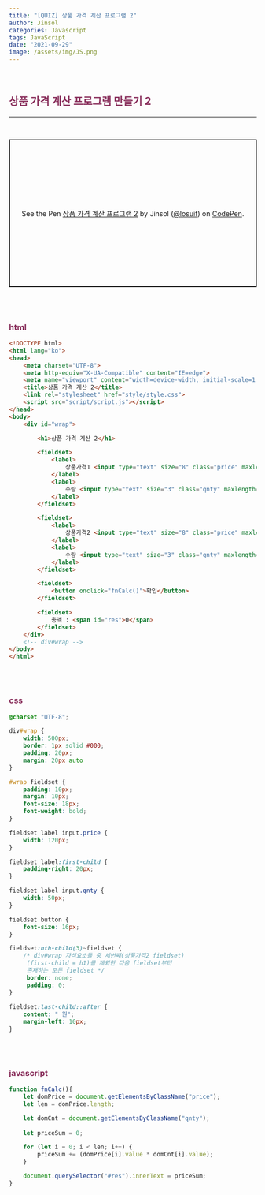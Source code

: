 ```yaml
---
title: "[QUIZ] 상품 가격 계산 프로그램 2"
author: Jinsol
categories: Javascript
tags: JavaScript
date: "2021-09-29"
image: /assets/img/JS.png
---
```


<br>

## <span style="color:#872c59">상품 가격 계산 프로그램 만들기 2</span>

<hr>
<br>

<p class="codepen" data-height="300" data-default-tab="html,result" data-slug-hash="YzQdVwL" data-user="losuif" style="height: 300px; box-sizing: border-box; display: flex; align-items: center; justify-content: center; border: 2px solid; margin: 1em 0; padding: 1em;">
  <span>See the Pen <a href="https://codepen.io/losuif/pen/YzQdVwL">
  상품 가격 계산 프로그램 2</a> by Jinsol (<a href="https://codepen.io/losuif">@losuif</a>)
  on <a href="https://codepen.io">CodePen</a>.</span>
</p>
<script async src="https://cpwebassets.codepen.io/assets/embed/ei.js"></script>


<br><br>

### <span style="color:#872c59">html</span>

```html
<!DOCTYPE html>
<html lang="ko">
<head>
    <meta charset="UTF-8">
    <meta http-equiv="X-UA-Compatible" content="IE=edge">
    <meta name="viewport" content="width=device-width, initial-scale=1.0">
    <title>상품 가격 계산 2</title>
    <link rel="stylesheet" href="style/style.css">
    <script src="script/script.js"></script>
</head>
<body>
    <div id="wrap">

        <h1>상품 가격 계산 2</h1>

        <fieldset>
            <label>
                상품가격1 <input type="text" size="8" class="price" maxlength="6">
            </label>
            <label>
                수량 <input type="text" size="3" class="qnty" maxlength="2">
            </label>
        </fieldset>

        <fieldset>
            <label>
                상품가격2 <input type="text" size="8" class="price" maxlength="6">
            </label>
            <label>
                수량 <input type="text" size="3" class="qnty" maxlength="2">
            </label>
        </fieldset>

        <fieldset>
            <button onclick="fnCalc()">확인</button>
        </fieldset>

        <fieldset>
            총액 : <span id="res">0</span>
        </fieldset>
    </div>
    <!-- div#wrap -->
</body>
</html>
```

<br><br>

### <span style="color:#872c59">css</span>

```css
@charset "UTF-8";

div#wrap {
    width: 500px;
    border: 1px solid #000;
    padding: 20px;
    margin: 20px auto
}

#wrap fieldset {
    padding: 10px;
    margin: 10px;
    font-size: 18px;
    font-weight: bold;
}

fieldset label input.price {
    width: 120px;
}

fieldset label:first-child {
    padding-right: 20px;
}

fieldset label input.qnty {
    width: 50px;
}

fieldset button {
    font-size: 16px;
}

fieldset:nth-child(3)~fieldset {
    /* div#wrap 자식요소들 중 세번째(상품가격2 fieldset)
     (first-child = h1)를 제외한 다음 fieldset부터 
     존재하는 모든 fieldset */
     border: none;
     padding: 0;
}
    
fieldset:last-child::after {
    content: " 원";
    margin-left: 10px;
}
```

<br><br>

### <span style="color:#872c59">javascript</span>

```javascript
function fnCalc(){
    let domPrice = document.getElementsByClassName("price");
    let len = domPrice.length;

    let domCnt = document.getElementsByClassName("qnty");
    
    let priceSum = 0;

    for (let i = 0; i < len; i++) {
        priceSum += (domPrice[i].value * domCnt[i].value);
    }

    document.querySelector("#res").innerText = priceSum;
}
```